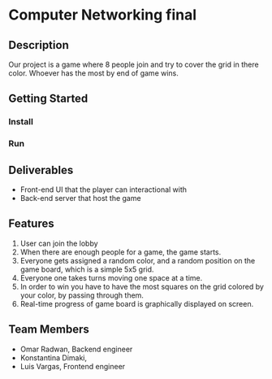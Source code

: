# Computer Networking final
## Description
Our project is a game where 8 people join and try to cover the grid in there color. Whoever has the most by end of game wins.
## Getting Started
### Install
### Run
## Deliverables
- Front-end UI that the player can interactional with
- Back-end server that host the game
## Features
1. User can join the lobby
2. When there are enough people for a game, the game starts.
3. Everyone gets assigned a random color, and a random position on the game board, which is a simple 5x5 grid.
4. Everyone one takes turns moving one space at a time.
5. In order to win you have to have the most squares on the grid colored by your color, by passing through them.
6. Real-time progress of game board is graphically displayed on screen.

## Team Members
- Omar Radwan, Backend engineer
- Konstantina Dimaki, <Role>
- Luis Vargas, Frontend engineer
